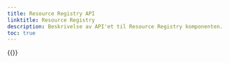 ```yaml
---
title: Resource Registry API
linktitle: Resource Registry
description: Beskrivelse av API'et til Resource Registry komponenten.
toc: true
---
```


{{<children />}}
